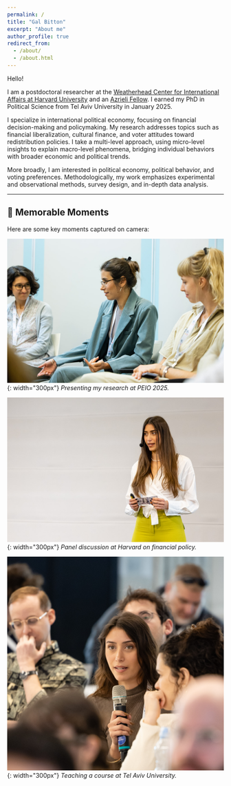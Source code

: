 ```yaml
---
permalink: /
title: "Gal Bitton"
excerpt: "About me"
author_profile: true
redirect_from: 
  - /about/
  - /about.html
---
```


Hello!

I am a postdoctoral researcher at the [Weatherhead Center for International Affairs at Harvard University](https://www.wcfia.harvard.edu) and an [Azrieli Fellow](https://azrielifoundation.org/fellows/directory/). I earned my PhD in Political Science from Tel Aviv University in January 2025.

I specialize in international political economy, focusing on financial decision-making and policymaking. My research addresses topics such as financial liberalization, cultural finance, and voter attitudes toward redistribution policies. I take a multi-level approach, using micro-level insights to explain macro-level phenomena, bridging individual behaviors with broader economic and political trends.

More broadly, I am interested in political economy, political behavior, and voting preferences. Methodologically, my work emphasizes experimental and observational methods, survey design, and in-depth data analysis.

---

## 📸 Memorable Moments

Here are some key moments captured on camera:

![PEIO Conference 2025](images/photo1.jpg){: width="300px"}
*Presenting my research at PEIO 2025.*

![Panel at Harvard](images/photo2.jpg){: width="300px"}
*Panel discussion at Harvard on financial policy.*

![Teaching at Tel Aviv University](images/photo3.jpg){: width="300px"}
*Teaching a course at Tel Aviv University.*
